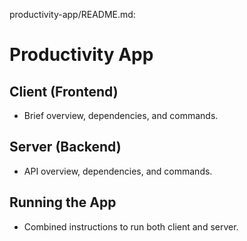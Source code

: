 productivity-app/README.md:

# Productivity App

## Client (Frontend)

- Brief overview, dependencies, and commands.

## Server (Backend)

- API overview, dependencies, and commands.

## Running the App

- Combined instructions to run both client and server.
